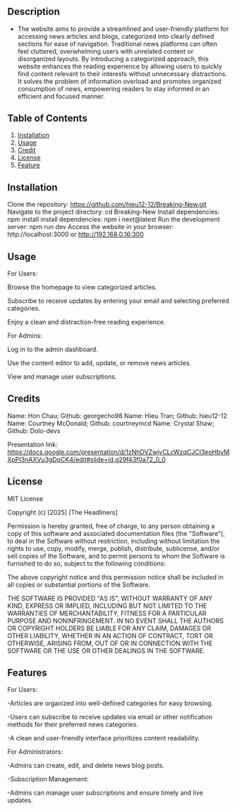 # <Project-2 Breaking News>

## Description

- The website aims to provide a streamlined and user-friendly platform for accessing news articles and blogs, categorized into clearly defined sections for ease of navigation. Traditional news platforms can often feel cluttered, overwhelming users with unrelated content or disorganized layouts. By introducing a categorized approach, this website enhances the reading experience by allowing users to quickly find content relevant to their interests without unnecessary distractions. It solves the problem of information overload and promotes organized consumption of news, empowering readers to stay informed in an efficient and focused manner.


## Table of Contents
1. [Installation](#installation)
2. [Usage](*Usage)
3. [Credit](#credit)
4. [License](#license)
5. [Feature](#Feature)

## Installation

Clone the repository: https://github.com/hieu12-12/Breaking-New.git Navigate to the project directory: cd Breaking-New Install dependencies: npm install install dependencies: npm i next@latest Run the development server: npm run dev Access the website in your browser: http://localhost:3000 or http://192.168.0.16:300


## Usage

For Users:

Browse the homepage to view categorized articles.

Subscribe to receive updates by entering your email and selecting preferred categories.

Enjoy a clean and distraction-free reading experience.

For Admins:

Log in to the admin dashboard.

Use the content editor to add, update, or remove news articles.

View and manage user subscriptions.

## Credits

Name: Hon Chau; Github: georgecho98
Name: Hieu Tran; Github: hieu12-12
Name: Courtney McDonald; Github: courtneymcd
Name: Crystal Shaw; Github: Dolo-devs

Presentation link: https://docs.google.com/presentation/d/1zNhDVZwjvCLcWzqCJCI3eoHbvMXpPI3nAXVu3gDpCK4/edit#slide=id.g29f43f0a72_0_0

## License

MIT License

Copyright (c) [2025] [The Headliners]

Permission is hereby granted, free of charge, to any person obtaining a copy
of this software and associated documentation files (the "Software"), to deal
in the Software without restriction, including without limitation the rights
to use, copy, modify, merge, publish, distribute, sublicense, and/or sell
copies of the Software, and to permit persons to whom the Software is
furnished to do so, subject to the following conditions:

The above copyright notice and this permission notice shall be included in all
copies or substantial portions of the Software.

THE SOFTWARE IS PROVIDED "AS IS", WITHOUT WARRANTY OF ANY KIND, EXPRESS OR
IMPLIED, INCLUDING BUT NOT LIMITED TO THE WARRANTIES OF MERCHANTABILITY,
FITNESS FOR A PARTICULAR PURPOSE AND NONINFRINGEMENT. IN NO EVENT SHALL THE
AUTHORS OR COPYRIGHT HOLDERS BE LIABLE FOR ANY CLAIM, DAMAGES OR OTHER
LIABILITY, WHETHER IN AN ACTION OF CONTRACT, TORT OR OTHERWISE, ARISING FROM,
OUT OF OR IN CONNECTION WITH THE SOFTWARE OR THE USE OR OTHER DEALINGS IN THE
SOFTWARE.


## Features

For Users:

-Articles are organized into well-defined categories for easy browsing.

-Users can subscribe to receive updates via email or other notification methods for their preferred news categories.

-A clean and user-friendly interface prioritizes content readability.

For Administrators:

-Admins can create, edit, and delete news blog posts.

-Subscription Management:

-Admins can manage user subscriptions and ensure timely and live updates.
